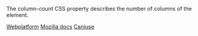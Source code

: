 The column-count CSS property describes the number of columns of the element.

[Webplatform](docs.webplatform.org/wiki/css/properties/column-count)
[Mozilla docs](https://developer.mozilla.org/en-US/docs/Web/CSS/column-count)
[Caniuse](http://caniuse.com/#feat=multicolumn)